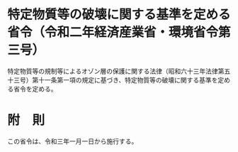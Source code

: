 # 特定物質等の破壊に関する基準を定める省令（令和二年経済産業省・環境省令第三号）
特定物質等の規制等によるオゾン層の保護に関する法律（昭和六十三年法律第五十三号）第十一条第一項の規定に基づき、特定物質等の破壊に関する基準を定める省令を定める。
# 附　則
この省令は、令和三年一月一日から施行する。
